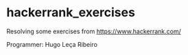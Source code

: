 # hackerrank_exercises
Resolving some exercises from https://www.hackerrank.com/

Programmer: Hugo Leça Ribeiro